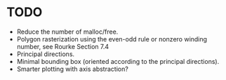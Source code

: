 # TODO
 - Reduce the number of malloc/free.
 - Polygon rasterization using the even-odd rule or nonzero winding number, see Rourke Section 7.4
 - Principal directions.
 - Minimal bounding box (oriented according to the principal directions).
 - Smarter plotting with axis abstraction?
